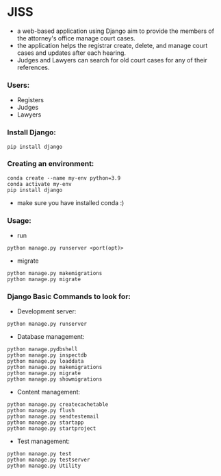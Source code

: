 # JISS

-   a web-based application using Django aim to provide the members of the attorney's office manage court cases.
-   the application helps the registrar create, delete, and manage court cases and updates after each hearing.
-   Judges and Lawyers can search for old court cases for any of their references.

### Users:

-   Registers
-   Judges
-   Lawyers

### Install Django:

```
pip install django
```

### Creating an environment:

```
conda create --name my-env python=3.9
conda activate my-env
pip install django
```

-   make sure you have installed conda :)

### Usage:

-   run

```
python manage.py runserver <port(opt)>
```

-   migrate

```
python manage.py makemigrations
python manage.py migrate
```

### Django Basic Commands to look for:

-   Development server:

```
python manage.py runserver
```

-   Database management:

```
python manage.pydbshell
python manage.py inspectdb
python manage.py loaddata
python manage.py makemigrations
python manage.py migrate
python manage.py showmigrations
```

-   Content management:

```
python manage.py createcachetable
python manage.py flush
python manage.py sendtestemail
python manage.py startapp
python manage.py startproject
```

-   Test management:

```
python manage.py test
python manage.py testserver
python manage.py Utility
```
